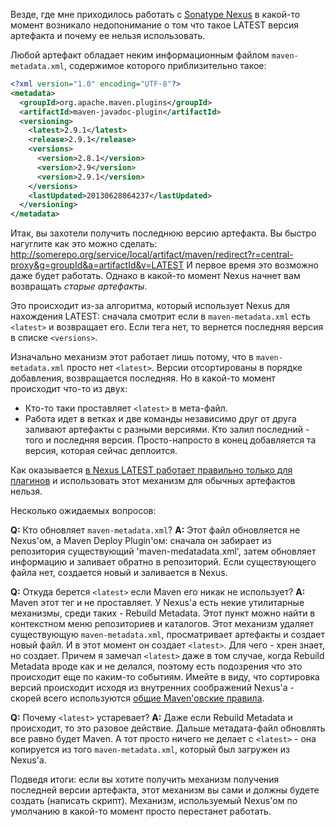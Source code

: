 Везде, где мне приходилось работать с [Sonatype Nexus](http://www.sonatype.org/nexus/) в какой-то момент возникало недопонимание о том что такое LATEST версия артефакта и почему ее нельзя использовать.

Любой артефакт обладает неким информационным файлом `maven-metadata.xml`, содержимое которого приблизительно такое:
```xml
<?xml version="1.0" encoding="UTF-8"?>
<metadata>
  <groupId>org.apache.maven.plugins</groupId>
  <artifactId>maven-javadoc-plugin</artifactId>
  <versioning>
    <latest>2.9.1</latest>
    <release>2.9.1</release>
    <versions>
      <version>2.8.1</version>
      <version>2.9</version>
      <version>2.9.1</version>
    </versions>
    <lastUpdated>20130628064237</lastUpdated>
  </versioning>
</metadata>
```

Итак, вы захотели получить последнюю версию артефакта. Вы быстро нагуглите как это можно сделать: http://somerepo.org/service/local/artifact/maven/redirect?r=central-proxy&g=groupId&a=artifactId&v=LATEST И первое время это возможно даже будет работать. Однако в какой-то момент Nexus начнет вам возвращать *старые артефакты*. 

Это происходит из-за алгоритма, который использует Nexus для нахождения LATEST: сначала смотрит если в `maven-metadata.xml` есть `<latest>` и возвращает его. Если тега нет, то вернется последняя версия в списке `<versions>`. 

Изначально механизм этот работает лишь потому, что в `maven-metadata.xml` просто нет `<latest>`. Версии отсортированы в порядке добавления, возвращается последняя. Но в какой-то момент происходит что-то из двух:
* Кто-то таки проставляет `<latest>` в мета-файл.
* Работа идет в ветках и две команды независимо друг от друга заливают артефакты с разными версиями. Кто залил последний - того и последняя версия. Просто-напросто в конец добавляется та версия, которая сейчас деплоится.

Как оказывается [в Nexus LATEST работает правильно только для плагинов](https://docs.sonatype.com/display/SPRTNXOSS/Nexus+FAQ#NexusFAQ-Q.The"latest"and"release"tagsinmaven-metadata.xmlarenotbeingupdatedafterdeployingartifacts) и использовать этот механизм для обычных артефактов нельзя.

Несколько ожидаемых вопросов:

**Q:** Кто обновляет `maven-metadata.xml`?
**A:** Этот файл обновляется не Nexus'ом, а Maven Deploy Plugin'ом: сначала он забирает из репозитория существующий 'maven-medatadata.xml', затем обновляет информацию и заливает обратно в репозиторий. Если существующего файла нет, создается новый и заливается в Nexus.

**Q:** Откуда берется `<latest>` если Maven его никак не использует? 
**A:** Maven этот тег и не проставляет. У Nexus'a есть некие утилитарные механизмы, среди таких - Rebuild Metadata. Этот пункт можно найти в контекстном меню репозиториев и каталогов. Этот механизм удаляет существующую `maven-metadata.xml`, просматривает артефакты и создает новый файл. И в этот момент он создает `<latest>`. Для чего - хрен знает, но создает. Причем я замечал `<latest>` даже в том случае, когда Rebuild Metadata вроде как и не делался, поэтому есть подозрения что это происходит еще по каким-то событиям. Имейте в виду, что сортировка версий происходит исходя из внутренних соображений Nexus'a - скорей всего используются [общие Maven'овские правила](http://mojo.codehaus.org/versions-maven-plugin/version-rules.html). 

**Q:** Почему `<latest>` устаревает?
**A:** Даже если Rebuild Metadata и происходит, то это разовое действие. Дальше метадата-файл обновлять все равно будет Maven. А тот просто ничего не делает с `<latest>` - она копируется из того `maven-metadata.xml`, который был загружен из Nexus'a.

Подведя итоги: если вы хотите получить механизм получения последней версии артефакта, этот механизм вы сами и должны будете создать (написать скрипт). Механизм, используемый Nexus'ом по умолчанию в какой-то момент просто перестанет работать.

